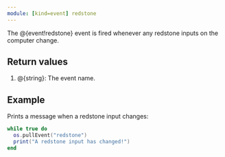 ```yaml
---
module: [kind=event] redstone
---
```


<!--
SPDX-FileCopyrightText: 2021 The CC: Tweaked Developers

SPDX-License-Identifier: LicenseRef-CCPL
-->

The @{event!redstone} event is fired whenever any redstone inputs on the computer change.

## Return values
1. @{string}: The event name.

## Example
Prints a message when a redstone input changes:
```lua
while true do
  os.pullEvent("redstone")
  print("A redstone input has changed!")
end
```
